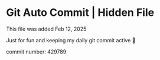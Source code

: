 # Git Auto Commit | Hidden File

This file was added Feb 12, 2025

Just for fun and keeping my daily git commit active 🤪

commit number: 429789
